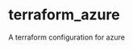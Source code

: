 # terraform_azure

<!--
#groups
Cloud

#languages
Terraform
Bash

#frames and libs

-->

A terraform configuration for azure
